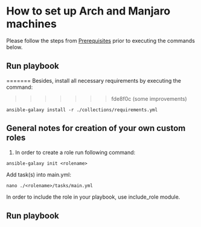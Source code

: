 # How to set up Arch and Manjaro machines

Please follow the steps from [Prerequisites](../README.md#prerequisites) prior to executing the commands below.


## Run playbook
=======
Besides, install all necessary requirements by executing the command:
>>>>>>> fde8f0c (some improvements)

```
ansible-galaxy install -r ./collections/requirements.yml
```

## General notes for creation of your own custom roles

1. In order to create a role run following command:
```
ansible-galaxy init <rolename>
```
Add task(s) into main.yml:
```
nano ./<rolename>/tasks/main.yml
```
In order to include the role in your playbook, use include_role module.

## Run playbook


